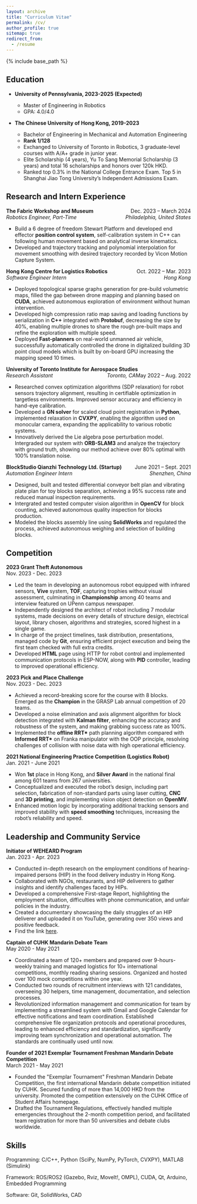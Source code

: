```yaml
---
layout: archive
title: "Curriculum Vitae"
permalink: /cv/
author_profile: true
sitemap: true
redirect_from:
  - /resume
---
```


{% include base_path %}

## Education

- **University of Pennsylvania, 2023-2025 (Expected)**

  - Master of Engineering in Robotics
  - GPA: 4.0/4.0
    <br />

- **The Chinese University of Hong Kong, 2019-2023**

  - Bachelor of Engineering in Mechanical and Automation Engineering
  - **Rank 1/128**
  - Exchanged to University of Toronto in Robotics, 3 graduate-level courses with A/A+ grade in junior year.
  - Elite Scholarship (4 years), Yu To Sang Memorial Scholarship (3 years) and total 16 scholarships and honors over 120k HKD.
  - Ranked top 0.3% in the National College Entrance Exam. Top 5 in Shanghai Jiao Tong University’s Independent Admissions Exam.
    <br />

## Research and Intern Experience

**The Fabric Workshop and Museum**
<span style="float:right;">Dec. 2023 – March 2024</span>  
_Robotics Engineer, Part-Time_
<span style="float:right;">_Philadelphia, United States_</span>

- Build a 6 degree of freedom Stewart Platform and developed end effector **position control system**, self-calibration system in C++ can following human movement based on analytical inverse kinematics.
- Developed and trajectory tracking and polynomial interpolation for movement smoothing with desired trajectory recorded by Vicon Motion Capture System.

**Hong Kong Centre for Logistics Robotics**
<span style="float:right;">Oct. 2022 – Mar. 2023</span>  
_Software Engineer Intern_
<span style="float:right;">_Hong Kong_</span>

- Deployed topological sparse graphs generation for pre-build volumetric maps, filled the gap between drone mapping and planning based on **CUDA**, achieved autonomous exploration of environment without human intervention.
- Developed high compression ratio map saving and loading functions by serialization in **C++** integrated with **Protobuf**, decreasing the size by 40%, enabling multiple drones to share the rough pre-built maps and refine the exploration with multiple speed.
- Deployed **Fast-planners** on real-world unmanned air vehicle, successfully automatically controlled the drone in digitalized building 3D point cloud models which is built by on-board GPU increasing the mapping speed 10 times.

**University of Toronto Institute for Aerospace Studies**
<span style="float:right;">May 2022 – Aug. 2022</span>  
_Research Assistant_
<span style="float:right;">_Toronto, CA_</span>

- Researched convex optimization algorithms (SDP relaxation) for robot sensors trajectory alignment, resulting in certifiable optimization in targetless environments. Improved sensor accuracy and efficiency in hand-eye calibration.
- Developed a **GN solver** for scaled cloud point registration in **Python**, implemented relaxation in **CVXPY**, enabling the algorithm used on monocular camera, expanding the applicability to various robotic systems.
- Innovatively derived the Lie algebra pose perturbation model. Intergraded our system with **ORB-SLAM3** and analyze the trajectory with ground truth, showing our method achieve over 80% optimal with 100% translation noise.

**BlockStudio Qianzhi Technology Ltd. (Startup)**
<span style="float:right;">June 2021 – Sept. 2021</span>  
_Automation Engineer Intern_
<span style="float:right;">_Shenzhen, China_</span>

- Designed, built and tested differential conveyor belt plan and vibrating plate plan for toy blocks separation, achieving a 95% success rate and reduced manual inspection requirements.
- Intergrated and tested computer vision algorithm in **OpenCV** for block counting, achieved autonomous quality inspection for blocks production.
- Modeled the blocks assembly line using **SolidWorks** and regulated the process, achieved autonomous weighing and selection of building blocks.

## Competition

**2023 Grant Theft Autonomous**  
Nov. 2023 - Dec. 2023

- Led the team in developing an autonomous robot equipped with infrared sensors, **Vive** system, **TOF**, capturing trophies without visual assessment, culminating in **Championship** among 40 teams and interview featured on UPenn campus newspaper.
- Independently designed the architect of robot including 7 modular systems, made decisions on every details of structure design, electrical layout, library chosen, algorithms and strategies, scored highest in a single game.
- In charge of the project timelines, task distribution, presentations, managed code by **Git**, ensuring efficient project execution and being the first team checked with full extra credits.
- Developed **HTML** page using HTTP for robot control and implemented communication protocols in ESP-NOW, along with **PID** controller, leading to improved operational efficiency.

**2023 Pick and Place Challenge**  
Nov. 2023 - Dec. 2023

- Achieved a record-breaking score for the course with 8 blocks. Emerged as the **Champion** in the GRASP Lab annual competition of 20 teams.
- Developed a noise elimination and axis alignment algorithm for block detection integrated with **Kalman filter**, enhancing the accuracy and robustness of the system, and making grabbing success rate as 100%.
- Implemented the **offline RRT\*** path planning algorithm compared with **Informed RRT\*** on Franka manipulator with the OOP principle, resolving challenges of collision with noise data with high operational efficiency.

**2021 National Engineering Practice Competition (Logistics Robot)**  
Jan. 2021 - June 2021

- Won **1st** place in Hong Kong, and **Silver Award** in the national final among 601 teams from 267 universities.
- Conceptualized and executed the robot’s design, including part selection, fabrication of non-standard parts using laser cutting, **CNC** and **3D printing**, and implementing vision object detection on **OpenMV**.
- Enhanced motion logic by incorporating additional tracking sensors and improved stability with **speed smoothing** techniques, increasing the robot’s reliability and speed.

## Leadership and Community Service

**Initiator of WEHEARD Program**  
Jan. 2023 - Apr. 2023

- Conducted in-depth research on the employment conditions of hearing-impaired persons (HIP) in the food delivery industry in Hong Kong.
- Collaborated with NGOs, restaurants, and HIP deliverers to gather insights and identify challenges faced by HIPs.
- Developed a comprehensive First-stage Report, highlighting the employment situation, difficulties with phone communication, and unfair policies in the industry.
- Created a documentary showcasing the daily struggles of an HIP deliverer and uploaded it on YouTube, generating over 350 views and positive feedback.
- Find the link [here](https://weheard.github.io/).

**Captain of CUHK Mandarin Debate Team**  
May 2020 - May 2021

- Coordinated a team of 120+ members and prepared over 9-hours-weekly training and managed logistics for 10+ international competitions, monthly reading sharing sessions. Organized and hosted over 100 mock competitions within one year.
- Conducted two rounds of recruitment interviews with 121 candidates, overseeing 30 helpers, time management, documentation, and selection processes.
- Revolutionized information management and communication for team by implementing a streamlined system with Gmail and Google Calendar for effective notifications and team coordination. Established comprehensive file organization protocols and operational procedures, leading to enhanced efficiency and standardization, significantly improving team synchronization and operational automation. The standards are continually used until now.

**Founder of 2021 Exemplar Tournament Freshman Mandarin Debate Competition**  
March 2021 - May 2021

- Founded the "Exemplar Tournament" Freshman Mandarin Debate Competition, the first international Mandarin debate competition initiated by CUHK. Secured funding of more than 14,000 HKD from the university. Promoted the competition extensively on the CUHK Office of Student Affairs homepage.
- Drafted the Tournament Regulations, effectively handled multiple emergencies throughout the 2-month competition period, and facilitated team registration for more than 50 universities and debate clubs worldwide.

## Skills

Programming: C/C++, Python (SciPy, NumPy, PyTorch, CVXPY), MATLAB (Simulink)

Framework: ROS/ROS2 (Gazebo, Rviz, MoveIt!, OMPL), CUDA, Qt, Arduino, Embedded Programming

Software: Git, SolidWorks, CAD

